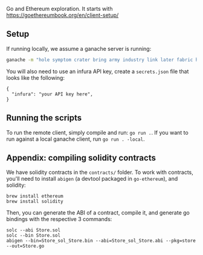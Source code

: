 Go and Ethereum exploration. It starts with https://goethereumbook.org/en/client-setup/

## Setup
If running locally, we assume a ganache server is running:
```bash
ganache -m "hole symptom crater bring army industry link later fabric hotel asthma pupil"
```

You will also need to use an infura API key, create a `secrets.json` file that looks like the following:
```
{
  "infura": "your API key here",
}
```


## Running the scripts
To run the remote client, simply compile and run: `go run .`. If you want to run against a local ganache client, run `go run . -local`.


## Appendix: compiling solidity contracts
We have solidity contracts in the `contracts/` folder.
To work with contracts, you'll need to install `abigen` (a devtool packaged in `go-ethereum`), and solidity:
```
brew install ethereum
brew install solidity
```

Then, you can generate the ABI of a contract, compile it, and generate go bindings with the respective 3 commands:
```
solc --abi Store.sol
solc --bin Store.sol
abigen --bin=Store_sol_Store.bin --abi=Store_sol_Store.abi --pkg=store --out=Store.go
```
